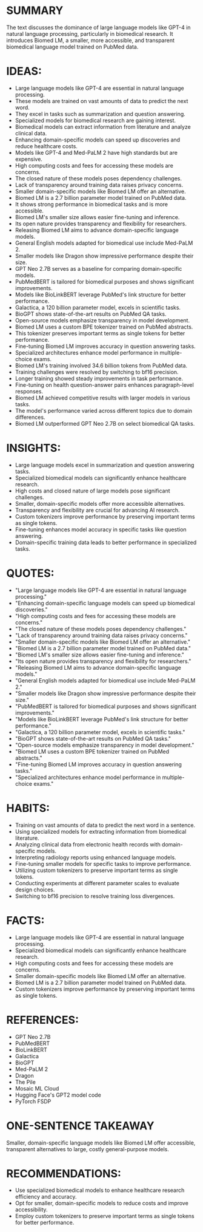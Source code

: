 # SUMMARY
The text discusses the dominance of large language models like GPT-4 in natural language processing, particularly in biomedical research. It introduces Biomed LM, a smaller, more accessible, and transparent biomedical language model trained on PubMed data.

# IDEAS:
- Large language models like GPT-4 are essential in natural language processing.
- These models are trained on vast amounts of data to predict the next word.
- They excel in tasks such as summarization and question answering.
- Specialized models for biomedical research are gaining interest.
- Biomedical models can extract information from literature and analyze clinical data.
- Enhancing domain-specific models can speed up discoveries and reduce healthcare costs.
- Models like GPT-4 and Med-PaLM 2 have high standards but are expensive.
- High computing costs and fees for accessing these models are concerns.
- The closed nature of these models poses dependency challenges.
- Lack of transparency around training data raises privacy concerns.
- Smaller domain-specific models like Biomed LM offer an alternative.
- Biomed LM is a 2.7 billion parameter model trained on PubMed data.
- It shows strong performance in biomedical tasks and is more accessible.
- Biomed LM's smaller size allows easier fine-tuning and inference.
- Its open nature provides transparency and flexibility for researchers.
- Releasing Biomed LM aims to advance domain-specific language models.
- General English models adapted for biomedical use include Med-PaLM 2.
- Smaller models like Dragon show impressive performance despite their size.
- GPT Neo 2.7B serves as a baseline for comparing domain-specific models.
- PubMedBERT is tailored for biomedical purposes and shows significant improvements.
- Models like BioLinkBERT leverage PubMed's link structure for better performance.
- Galactica, a 120 billion parameter model, excels in scientific tasks.
- BioGPT shows state-of-the-art results on PubMed QA tasks.
- Open-source models emphasize transparency in model development.
- Biomed LM uses a custom BPE tokenizer trained on PubMed abstracts.
- This tokenizer preserves important terms as single tokens for better performance.
- Fine-tuning Biomed LM improves accuracy in question answering tasks.
- Specialized architectures enhance model performance in multiple-choice exams.
- Biomed LM's training involved 34.6 billion tokens from PubMed data.
- Training challenges were resolved by switching to bf16 precision.
- Longer training showed steady improvements in task performance.
- Fine-tuning on health question-answer pairs enhances paragraph-level responses.
- Biomed LM achieved competitive results with larger models in various tasks.
- The model's performance varied across different topics due to domain differences.
- Biomed LM outperformed GPT Neo 2.7B on select biomedical QA tasks.

# INSIGHTS:
- Large language models excel in summarization and question answering tasks.
- Specialized biomedical models can significantly enhance healthcare research.
- High costs and closed nature of large models pose significant challenges.
- Smaller, domain-specific models offer more accessible alternatives.
- Transparency and flexibility are crucial for advancing AI research.
- Custom tokenizers improve performance by preserving important terms as single tokens.
- Fine-tuning enhances model accuracy in specific tasks like question answering.
- Domain-specific training data leads to better performance in specialized tasks.

# QUOTES:
- "Large language models like GPT-4 are essential in natural language processing."
- "Enhancing domain-specific language models can speed up biomedical discoveries."
- "High computing costs and fees for accessing these models are concerns."
- "The closed nature of these models poses dependency challenges."
- "Lack of transparency around training data raises privacy concerns."
- "Smaller domain-specific models like Biomed LM offer an alternative."
- "Biomed LM is a 2.7 billion parameter model trained on PubMed data."
- "Biomed LM's smaller size allows easier fine-tuning and inference."
- "Its open nature provides transparency and flexibility for researchers."
- "Releasing Biomed LM aims to advance domain-specific language models."
- "General English models adapted for biomedical use include Med-PaLM 2."
- "Smaller models like Dragon show impressive performance despite their size."
- "PubMedBERT is tailored for biomedical purposes and shows significant improvements."
- "Models like BioLinkBERT leverage PubMed's link structure for better performance."
- "Galactica, a 120 billion parameter model, excels in scientific tasks."
- "BioGPT shows state-of-the-art results on PubMed QA tasks."
- "Open-source models emphasize transparency in model development."
- "Biomed LM uses a custom BPE tokenizer trained on PubMed abstracts."
- "Fine-tuning Biomed LM improves accuracy in question answering tasks."
- "Specialized architectures enhance model performance in multiple-choice exams."

# HABITS:
- Training on vast amounts of data to predict the next word in a sentence.
- Using specialized models for extracting information from biomedical literature.
- Analyzing clinical data from electronic health records with domain-specific models.
- Interpreting radiology reports using enhanced language models.
- Fine-tuning smaller models for specific tasks to improve performance.
- Utilizing custom tokenizers to preserve important terms as single tokens.
- Conducting experiments at different parameter scales to evaluate design choices.
- Switching to bf16 precision to resolve training loss divergences.

# FACTS:
- Large language models like GPT-4 are essential in natural language processing.
- Specialized biomedical models can significantly enhance healthcare research.
- High computing costs and fees for accessing these models are concerns.
- Smaller domain-specific models like Biomed LM offer an alternative.
- Biomed LM is a 2.7 billion parameter model trained on PubMed data.
- Custom tokenizers improve performance by preserving important terms as single tokens.

# REFERENCES:
- GPT Neo 2.7B
- PubMedBERT
- BioLinkBERT
- Galactica
- BioGPT
- Med-PaLM 2
- Dragon
- The Pile
- Mosaic ML Cloud
- Hugging Face's GPT2 model code
- PyTorch FSDP

# ONE-SENTENCE TAKEAWAY
Smaller, domain-specific language models like Biomed LM offer accessible, transparent alternatives to large, costly general-purpose models.

# RECOMMENDATIONS:
- Use specialized biomedical models to enhance healthcare research efficiency and accuracy.
- Opt for smaller, domain-specific models to reduce costs and improve accessibility.
- Employ custom tokenizers to preserve important terms as single tokens for better performance.
